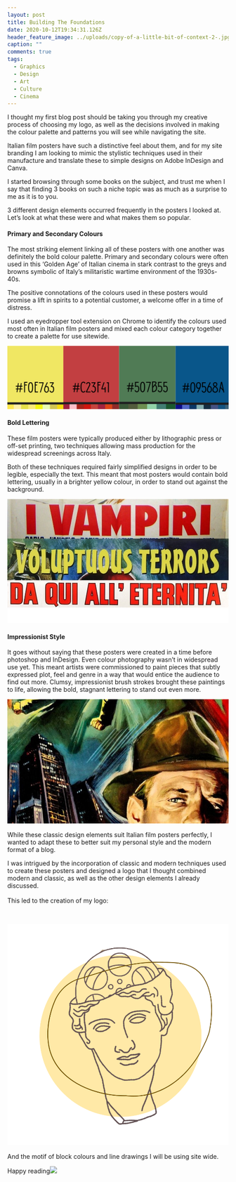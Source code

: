 ```yaml
---
layout: post
title: Building The Foundations
date: 2020-10-12T19:34:31.126Z
header_feature_image: ../uploads/copy-of-a-little-bit-of-context-2-.jpg
caption: ""
comments: true
tags:
  - Graphics
  - Design
  - Art
  - Culture
  - Cinema
---
```

I thought my first blog post should be taking you through my creative process of choosing my logo, as well as the decisions involved in making the colour palette and patterns you will see while navigating the site.

Italian film posters have such a distinctive feel about them, and for my site branding I am looking to mimic the stylistic techniques used in their manufacture and translate these to simple designs on Adobe InDesign and Canva.

I started browsing through some books on the subject, and trust me when I say that finding 3 books on such a niche topic was as much as a surprise to me as it is to you.

3 different design elements occurred frequently in the posters I looked at. Let’s look at what these were and what makes them so popular.

#### **Primary and Secondary Colours**

The most striking element linking all of these posters with one another was definitely the bold colour palette. Primary and secondary colours were often used in this ‘Golden Age’ of Italian cinema in stark contrast to the greys and browns symbolic of Italy’s militaristic wartime environment of the 1930s-40s.

The positive connotations of the colours used in these posters would promise a lift in spirits to a potential customer, a welcome offer in a time of distress.

I used an eyedropper tool extension on Chrome to identify the colours used most often in Italian film posters and mixed each colour category together to create a palette for use sitewide. 

![](../uploads/holly-s-greenery.png)

#### Bold Lettering

These film posters were typically produced either by lithographic press or off-set printing, two techniques allowing mass production for the widespread screenings across Italy.

Both of these techniques required fairly simplified designs in order to be legible, especially the text. This meant that most posters would contain bold lettering, usually in a brighter yellow colour, in order to stand out against the background.

![](../uploads/copy-of-a-little-bit-of-context-1-.jpg)

#### Impressionist Style

It goes without saying that these posters were created in a time before photoshop and InDesign. Even colour photography wasn’t in widespread use yet. This meant artists were commissioned to paint pieces that subtly expressed plot, feel and genre in a way that would entice the audience to find out more. Clumsy, impressionist brush strokes brought these paintings to life, allowing the bold, stagnant lettering to stand out even more.

![](../uploads/copy-of-a-little-bit-of-context.jpg)

While these classic design elements suit Italian film posters perfectly, I wanted to adapt these to better suit my personal style and the modern format of a blog.

I was intrigued by the incorporation of classic and modern techniques used to create these posters and designed a logo that I thought combined modern and classic, as well as the other design elements I already discussed.\
\
This led to the creation of my logo:

 

![](../uploads/untitled-design-4-.png)

And the motif of block colours and line drawings I will be using site wide.

Happy reading![](https://cinemaparadiso.netlify.app/uploads/brush.png)